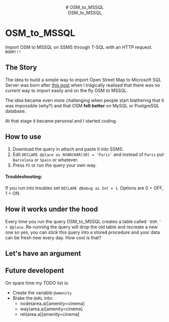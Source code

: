 <p align="center">
# OSM_to_MSSQL<br>OSM_to_MSSQL
</p> 

# OSM_to_MSSQL
Import OSM to MSSQL on SSMS through T-SQL with an HTTP request. `BOOM!!!`


The Story
------

The idea to build a simple way to import Open Street Map to Microsoft SQL Server was born after [this post](https://gis.stackexchange.com/questions/172399/downloading-entire-osm-world-dataset-and-import-into-ms-sql) when I tragically realised that there was no current way to import easily and on the fly OSM to MSSQL.

The idea became even more challenging when people start blathering that it was impossible (why?) and that OSM **felt better** on MySQL or PostgreSQL database.

At that stage it became personal and I started coding. 

How to use
------

1) Download the query in attach and paste it into SSMS.
2) Edit `DECLARE @place as NVARCHAR(30) = 'Paris'` and instead of `Paris` put `Barcelona` or `Spain` or whatever.
3) Press `F5` or run the query your own way.

#### Troubleshooting:

If you run into troubles set `DECLARE @Debug as Int = 1`. Options are 0 = OFF, 1 = ON

How it works under the hood
------

Every time you run the query OSM_to_MSSQL creates a table called `'OSM_' + @place`.
Re-running the query will drop the old table and recreate a new one so yes, you can stick this query into a stored procedure and your data can be fresh new every day. 
How cool is that? 

Let's have an argument 
------

Future developent
------

On spare time my TODO list is:

* Create the variable `@amenity`
* Brake the `@URL` into: 
    - node(area.a)[amenity=cinema]
    - way(area.a)[amenity=cinema]
    - rel(area.a)[amenity=cinema]
 


